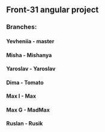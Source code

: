 ## Front-31 angular project

### Branches:

#### Yevheniia - master

#### Mіsha - Mishanya

#### Yaroslav - Yaroslav

#### Dima - Tomato

#### Max I - Max

#### Max G - MadMax

#### Ruslan - Rusik
